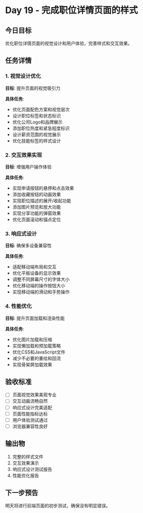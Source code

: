 # Day 19 - 完成职位详情页面的样式

## 今日目标
优化职位详情页面的视觉设计和用户体验，完善样式和交互效果。

## 任务详情

### 1. 视觉设计优化
**目标**: 提升页面的视觉吸引力

**具体任务**:
- 优化页面配色方案和视觉层次
- 设计职位标签和状态标识
- 优化公司Logo和品牌展示
- 添加职位热度和紧急程度标识
- 设计薪资范围的视觉展示
- 优化技能标签的样式设计

### 2. 交互效果实现
**目标**: 增强用户操作体验

**具体任务**:
- 实现申请按钮的悬停和点击效果
- 添加收藏按钮的动画效果
- 实现职位描述的展开/收起功能
- 添加图片预览和放大功能
- 实现分享功能的弹窗效果
- 优化页面滚动和锚点定位

### 3. 响应式设计
**目标**: 确保多设备兼容性

**具体任务**:
- 适配移动端布局和交互
- 优化平板设备的显示效果
- 调整不同屏幕尺寸的字体大小
- 优化移动端的操作按钮大小
- 实现移动端的滑动和手势操作

### 4. 性能优化
**目标**: 提升页面加载和渲染性能

**具体任务**:
- 优化图片加载和压缩
- 实现懒加载和预加载策略
- 优化CSS和JavaScript文件
- 减少不必要的重绘和回流
- 实现骨架屏加载效果

## 验收标准
- [ ] 页面视觉效果美观专业
- [ ] 交互动画流畅自然
- [ ] 响应式设计完美适配
- [ ] 页面性能指标达标
- [ ] 用户体验测试通过
- [ ] 浏览器兼容性良好

## 输出物
1. 完整的样式文件
2. 交互效果演示
3. 响应式设计测试报告
4. 性能优化报告

## 下一步预告
明天将进行前端页面的初步测试，确保没有明显错误。
